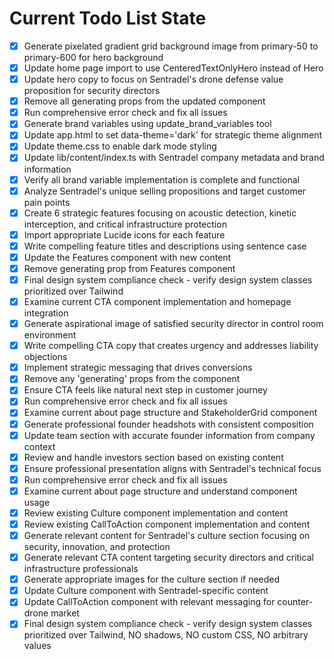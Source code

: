<!-- DO NOT EDIT - Managed by todo_list tool -->
<!-- Updated: 2025-09-24T05:59:46.830Z -->

# Current Todo List State

- [x] Generate pixelated gradient grid background image from primary-50 to primary-600 for hero background
- [x] Update home page import to use CenteredTextOnlyHero instead of Hero
- [x] Update hero copy to focus on Sentradel's drone defense value proposition for security directors
- [x] Remove all generating props from the updated component
- [x] Run comprehensive error check and fix all issues
- [x] Generate brand variables using update_brand_variables tool
- [x] Update app.html to set data-theme='dark' for strategic theme alignment
- [x] Update theme.css to enable dark mode styling
- [x] Update lib/content/index.ts with Sentradel company metadata and brand information
- [x] Verify all brand variable implementation is complete and functional
- [x] Analyze Sentradel's unique selling propositions and target customer pain points
- [x] Create 6 strategic features focusing on acoustic detection, kinetic interception, and critical infrastructure protection
- [x] Import appropriate Lucide icons for each feature
- [x] Write compelling feature titles and descriptions using sentence case
- [x] Update the Features component with new content
- [x] Remove generating prop from Features component
- [x] Final design system compliance check - verify design system classes prioritized over Tailwind
- [x] Examine current CTA component implementation and homepage integration
- [x] Generate aspirational image of satisfied security director in control room environment
- [x] Write compelling CTA copy that creates urgency and addresses liability objections
- [x] Implement strategic messaging that drives conversions
- [x] Remove any 'generating' props from the component
- [x] Ensure CTA feels like natural next step in customer journey
- [x] Run comprehensive error check and fix all issues
- [x] Examine current about page structure and StakeholderGrid component
- [x] Generate professional founder headshots with consistent composition
- [x] Update team section with accurate founder information from company context
- [x] Review and handle investors section based on existing content
- [x] Ensure professional presentation aligns with Sentradel's technical focus
- [x] Run comprehensive error check and fix all issues
- [x] Examine current about page structure and understand component usage
- [x] Review existing Culture component implementation and content
- [x] Review existing CallToAction component implementation and content
- [x] Generate relevant content for Sentradel's culture section focusing on security, innovation, and protection
- [x] Generate relevant CTA content targeting security directors and critical infrastructure professionals
- [x] Generate appropriate images for the culture section if needed
- [x] Update Culture component with Sentradel-specific content
- [x] Update CallToAction component with relevant messaging for counter-drone market
- [x] Final design system compliance check - verify design system classes prioritized over Tailwind, NO shadows, NO custom CSS, NO arbitrary values
